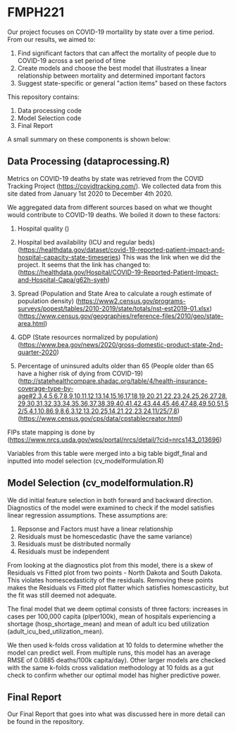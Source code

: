 # FMPH221

Our project focuses on COVID-19 mortaility by state over a time period. From our results, we aimed to:

1. Find significant factors that can affect the mortality of people due to COVID-19 across a set period of time
2. Create models and choose the best model that illustrates a linear relationship between mortality and determined important factors
3. Suggest state-specific or general "action items" based on these factors

This repository contains:
1. Data processing code
2. Model Selection code
3. Final Report

A small summary on these components is shown below:

## Data Processing (dataprocessing.R)
Metrics on COVID-19 deaths by state was retrieved from the COVID Tracking Project (https://covidtracking.com/). We collected data from this site dated from January 1st 2020 to December 4th 2020.

We aggregated data from different sources based on what we thought would contribute to COVID-19 deaths. We boiled it down to these factors:
1. Hospital quality
()
2. Hospital bed availability (ICU and regular beds)
(https://healthdata.gov/dataset/covid-19-reported-patient-impact-and-hospital-capacity-state-timeseries)
This was the link when we did the project. It seems that the link has changed to:
(https://healthdata.gov/Hospital/COVID-19-Reported-Patient-Impact-and-Hospital-Capa/g62h-syeh)

3. Spread (Population and State Area to calculate a rough estimate of population density)
(https://www2.census.gov/programs-surveys/popest/tables/2010-2019/state/totals/nst-est2019-01.xlsx)
(https://www.census.gov/geographies/reference-files/2010/geo/state-area.html)
4. GDP (State resources normalized by population)
(https://www.bea.gov/news/2020/gross-domestic-product-state-2nd-quarter-2020)
5. Percentage of uninsured adults older than 65 (People older than 65 have a higher risk of dying from COVID-19)
(http://statehealthcompare.shadac.org/table/4/health-insurance-coverage-type-by-age#2,3,4,5,6,7,8,9,10,11,12,13,14,15,16,17,18,19,20,21,22,23,24,25,26,27,28,29,30,31,32,33,34,35,36,37,38,39,40,41,42,43,44,45,46,47,48,49,50,51,52/5,4,1,10,86,9,8,6,3,12,13,20,25,14,21,22,23,24,11/25/7,8)
(https://www.census.gov/cps/data/cpstablecreator.html)

FIPs state mapping is done by (https://www.nrcs.usda.gov/wps/portal/nrcs/detail/?cid=nrcs143_013696)

Variables from this table were merged into a big table bigdf_final and inputted into model selection (cv_modelformulation.R)

## Model Selection (cv_modelformulation.R)

We did initial feature selection in both forward and backward direction. Diagnostics of the model were examined to check if the model satisfies linear regression assumptions. These assumptions are:
1. Repsonse and Factors must have a linear relationship
2. Residuals must be homescedastic (have the same variance)
3. Residuals must be distributed normally
4. Residuals must be independent

From looking at the diagnostics plot from this model, there is a skew of Residuals vs Fitted plot from two points - North Dakota and South Dakota. This violates homescedasticity of the residuals. Removing these points makes the Residuals vs Fitted plot flatter which satisfies homescasticity, but the fit was still deemed not adequate.

The final model that we deem optimal consists of three factors: increases in cases per 100,000 capita (pIper100k), mean of hospitals experiencing a shortage (hosp_shortage_mean) and mean of adult icu bed utilization (adult_icu_bed_utilization_mean).

We then used k-folds cross validation at 10 folds to determine whether the model can predict well. From multiple runs, this model has an average RMSE of 0.0885 deaths/100k capita/day). Other larger models are checked with the same k-folds cross validation methodology at 10 folds as a gut check to confirm whether our optimal model has higher predictive power.

## Final Report

Our Final Report that goes into what was discussed here in more detail can be found in the repository.
